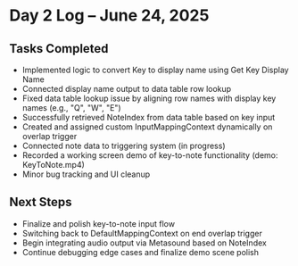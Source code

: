 # Day 2 Log – June 24, 2025

## Tasks Completed
- Implemented logic to convert Key to display name using Get Key Display Name
- Connected display name output to data table row lookup
- Fixed data table lookup issue by aligning row names with display key names (e.g., "Q", "W", "E")
- Successfully retrieved NoteIndex from data table based on key input
- Created and assigned custom InputMappingContext dynamically on overlap trigger
- Connected note data to triggering system (in progress)
- Recorded a working screen demo of key-to-note functionality (demo: KeyToNote.mp4)
- Minor bug tracking and UI cleanup

## Next Steps
- Finalize and polish key-to-note input flow
- Switching back to DefaultMappingContext on end overlap trigger  
- Begin integrating audio output via Metasound based on NoteIndex
- Continue debugging edge cases and finalize demo scene polish